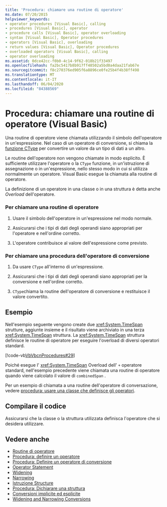 ```yaml
---
title: 'Procedura: chiamare una routine di operatore'
ms.date: 07/20/2015
helpviewer_keywords:
- operator procedures [Visual Basic], calling
- procedures [Visual Basic], operator
- procedure calls [Visual Basic], operator overloading
- syntax [Visual Basic], Operator procedures
- operators [Visual Basic], overloading
- return values [Visual Basic], Operator procedures
- overloaded operators [Visual Basic], calling
- operator overloading
ms.assetid: 0dce42cc-f0b0-4c14-9f62-018b21f33497
ms.openlocfilehash: fa2bc5417b8b917ff48502a5bd0a4daa21fab67e
ms.sourcegitcommit: f8c270376ed905f6a8896ce0fe25b4f4b38ff498
ms.translationtype: MT
ms.contentlocale: it-IT
ms.lasthandoff: 06/04/2020
ms.locfileid: "84388569"
---
```

# <a name="how-to-call-an-operator-procedure-visual-basic"></a>Procedura: chiamare una routine di operatore (Visual Basic)
Una routine di operatore viene chiamata utilizzando il simbolo dell'operatore in un'espressione. Nel caso di un operatore di conversione, si chiama la [funzione CType](../../../language-reference/functions/ctype-function.md) per convertire un valore da un tipo di dati a un altro.  
  
 Le routine dell'operatore non vengono chiamate in modo esplicito. È sufficiente utilizzare l'operatore o la `CType` funzione, in un'istruzione di assegnazione o in un'espressione, nello stesso modo in cui si utilizza normalmente un operatore. Visual Basic esegue la chiamata alla routine di operatore.  
  
 La definizione di un operatore in una classe o in una struttura è detta anche *Overload* dell'operatore.  
  
### <a name="to-call-an-operator-procedure"></a>Per chiamare una routine di operatore  
  
1. Usare il simbolo dell'operatore in un'espressione nel modo normale.  
  
2. Assicurarsi che i tipi di dati degli operandi siano appropriati per l'operatore e nell'ordine corretto.  
  
3. L'operatore contribuisce al valore dell'espressione come previsto.  
  
### <a name="to-call-a-conversion-operator-procedure"></a>Per chiamare una procedura dell'operatore di conversione  
  
1. Da usare `CType` all'interno di un'espressione.  
  
2. Assicurarsi che i tipi di dati degli operandi siano appropriati per la conversione e nell'ordine corretto.  
  
3. `CType`chiama la routine dell'operatore di conversione e restituisce il valore convertito.  
  
## <a name="example"></a>Esempio  
 Nell'esempio seguente vengono create due <xref:System.TimeSpan> strutture, aggiunte insieme e il risultato viene archiviato in una terza <xref:System.TimeSpan> struttura. La <xref:System.TimeSpan> struttura definisce le routine di operatore per eseguire l'overload di diversi operatori standard.  
  
 [!code-vb[VbVbcnProcedures#29](~/samples/snippets/visualbasic/VS_Snippets_VBCSharp/VbVbcnProcedures/VB/Class1.vb#29)]  
  
 Poiché esegue l' <xref:System.TimeSpan> Overload dell' `+` operatore standard, nell'esempio precedente viene chiamata una routine di operatore quando viene calcolato il valore di `combinedSpan` .  
  
 Per un esempio di chiamata a una routine dell'operatore di conversazione, vedere [procedura: usare una classe che definisce gli operatori](./how-to-use-a-class-that-defines-operators.md).  
  
## <a name="compile-the-code"></a>Compilare il codice  
 Assicurarsi che la classe o la struttura utilizzata definisca l'operatore che si desidera utilizzare.  
  
## <a name="see-also"></a>Vedere anche

- [Routine di operatore](./operator-procedures.md)
- [Procedura: definire un operatore](./how-to-define-an-operator.md)
- [Procedura: Definire un operatore di conversione](./how-to-define-a-conversion-operator.md)
- [Operator Statement](../../../language-reference/statements/operator-statement.md)
- [Widening](../../../language-reference/modifiers/widening.md)
- [Narrowing](../../../language-reference/modifiers/narrowing.md)
- [Istruzione Structure](../../../language-reference/statements/structure-statement.md)
- [Procedura: Dichiarare una struttura](../data-types/how-to-declare-a-structure.md)
- [Conversioni implicite ed esplicite](../data-types/implicit-and-explicit-conversions.md)
- [Widening and Narrowing Conversions](../data-types/widening-and-narrowing-conversions.md)

